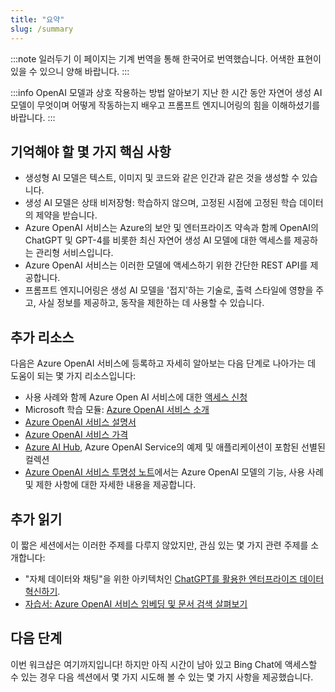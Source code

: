 ```yaml
---
title: "요약"
slug: /summary
---
```


:::note 일러두기
이 페이지는 기계 번역을 통해 한국어로 번역했습니다. 어색한 표현이 있을 수 있으니 양해 바랍니다.
:::

:::info OpenAI 모델과 상호 작용하는 방법 알아보기
지난 한 시간 동안 자연어 생성 AI 모델이 무엇이며 어떻게 작동하는지 배우고 프롬프트 엔지니어링의 힘을 이해하셨기를 바랍니다. 
:::

## 기억해야 할 몇 가지 핵심 사항

- 생성형 AI 모델은 텍스트, 이미지 및 코드와 같은 인간과 같은 것을 생성할 수 있습니다.
- 생성 AI 모델은 상태 비저장형: 학습하지 않으며, 고정된 시점에 고정된 학습 데이터의 제약을 받습니다.
- Azure OpenAI 서비스는 Azure의 보안 및 엔터프라이즈 약속과 함께 OpenAI의 ChatGPT 및 GPT-4를 비롯한 최신 자연어 생성 AI 모델에 대한 액세스를 제공하는 관리형 서비스입니다.
- Azure OpenAI 서비스는 이러한 모델에 액세스하기 위한 간단한 REST API를 제공합니다.
- 프롬프트 엔지니어링은 생성 AI 모델을 '접지'하는 기술로, 출력 스타일에 영향을 주고, 사실 정보를 제공하고, 동작을 제한하는 데 사용할 수 있습니다.

## 추가 리소스

다음은 Azure OpenAI 서비스에 등록하고 자세히 알아보는 다음 단계로 나아가는 데 도움이 되는 몇 가지 리소스입니다:

- 사용 사례와 함께 Azure Open AI 서비스에 대한 [액세스 신청](https://aka.ms/oaiapply)
- Microsoft 학습 모듈: [Azure OpenAI 서비스 소개](https://learn.microsoft.com/en-us/training/modules/explore-azure-openai/)
- [Azure OpenAI 서비스 설명서](https://learn.microsoft.com/en-us/azure/cognitive-services/openai/)
- [Azure OpenAI 서비스 가격](https://azure.microsoft.com/en-us/products/cognitive-services/openai-service/#pricing)
- [Azure AI Hub](https://github.com/Azure-Samples/azure-ai), Azure OpenAI Service의 예제 및 애플리케이션이 포함된 선별된 컬렉션
- [Azure OpenAI 서비스 투명성 노트](https://learn.microsoft.com/en-us/legal/cognitive-services/openai/transparency-note)에서는 Azure OpenAI 모델의 기능, 사용 사례 및 제한 사항에 대한 자세한 내용을 제공합니다. 

## 추가 읽기

이 짧은 세션에서는 이러한 주제를 다루지 않았지만, 관심 있는 몇 가지 관련 주제를 소개합니다:

- "자체 데이터와 채팅"을 위한 아키텍처인 [ChatGPT를 활용한 엔터프라이즈 데이터 혁신하기](https://techcommunity.microsoft.com/t5/ai-applied-ai-blog/revolutionize-your-enterprise-data-with-chatgpt-next-gen-apps-w/ba-p/3762087).
- [자습서: Azure OpenAI 서비스 임베딩 및 문서 검색 살펴보기](https://learn.microsoft.com/en-us/azure/cognitive-services/openai/tutorials/embeddings?tabs=command-line)

## 다음 단계

이번 워크샵은 여기까지입니다! 하지만 아직 시간이 남아 있고 Bing Chat에 액세스할 수 있는 경우 다음 섹션에서 몇 가지 시도해 볼 수 있는 몇 가지 사항을 제공했습니다.
